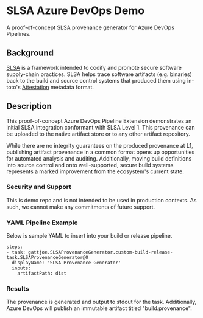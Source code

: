 # SLSA Azure DevOps Demo

A proof-of-concept SLSA provenance generator for Azure DevOps Pipelines.

## Background

[SLSA](https://github.com/slsa-framework/slsa) is a framework intended to codify and promote secure software supply-chain practices. SLSA helps trace software artifacts (e.g. binaries) back to the build and source control systems that produced them using in-toto's [Attestation](https://github.com/in-toto/attestation/blob/main/spec/README.md) metadata format.

## Description

This proof-of-concept Azure DevOps Pipeline Extension demonstrates an initial SLSA integration conformant with SLSA Level 1. This provenance can be uploaded to the native artifact store or to any other artifact repository.

While there are no integrity guarantees on the produced provenance at L1, publishing artifact provenance in a common format opens up opportunities for automated analysis and auditing. Additionally, moving build definitions into source control and onto well-supported, secure build systems represents a marked improvement from the ecosystem's current state.

### Security and Support

This is demo repo and is not intended to be used in production contexts. As such, we cannot make any commitments of future support.

### YAML Pipeline Example

Below is sample YAML to insert into your build or release pipeline.

```
steps:
- task: gattjoe.SLSAProvenanceGenerator.custom-build-release-task.SLSAProvenanceGenerator@0
  displayName: 'SLSA Provenance Generator'
  inputs:
    artifactPath: dist
```

### Results

The provenance is generated and output to stdout for the task. Additionally, Azure DevOps will publish an immutable artifact titled "build.provenance".

